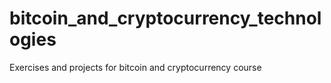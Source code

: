 # bitcoin_and_cryptocurrency_technologies
Exercises and projects for bitcoin and cryptocurrency course
